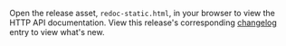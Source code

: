 Open the release asset, `redoc-static.html`, in your browser to view the HTTP API documentation. View this release's corresponding [changelog](docs/CHANGELOG.md) entry to view what's new.